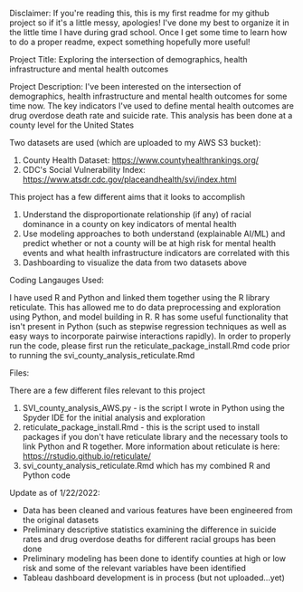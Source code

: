 Disclaimer: If you're reading this, this is my first readme for my github project so if it's a little messy, apologies! 
I've done my best to organize it in the little time I have during grad school. Once I get some time to learn how to do a proper readme,
expect something hopefully more useful! 

Project Title: 
Exploring the intersection of demographics, health infrastructure and mental health outcomes

Project Description:
I've been interested on the intersection of demographics, health infrastructure and mental health outcomes for some time now.  The key indicators I've used to define mental health outcomes are drug overdose death rate and suicide rate. This analysis has been done at a county level for the United States

Two datasets are used (which are uploaded to my AWS S3 bucket):
1. County Health Dataset: https://www.countyhealthrankings.org/
2. CDC's Social Vulnerability Index: https://www.atsdr.cdc.gov/placeandhealth/svi/index.html

This project has a few different aims that it looks to accomplish
1. Understand the disproportionate relationship (if any) of racial dominance in a county on key indicators of mental health
2. Use modeling approaches to both understand (explainable AI/ML) and predict whether or not a county will be at high risk for mental health events and what
health infrastructure indicators are correlated with this
3. Dashboarding to visualize the data from two datasets above

Coding Langauges Used:

I have used R and Python and linked them together using the R library reticulate. This has allowed me to do data preprocessing and exploration using Python, and model building in R. R has some useful functionality that isn't present in Python
(such as stepwise regression techniques as well as easy ways to incorporate pairwise interactions rapidly). In order to properly run the code, please first run the reticulate_package_install.Rmd code prior to running the svi_county_analysis_reticulate.Rmd

Files: 

There are a few different files relevant to this project
1. SVI_county_analysis_AWS.py - is the script I wrote in Python using the Spyder IDE for the initial analysis and exploration
2. reticulate_package_install.Rmd - this is the script used to install packages if you don't have reticulate library and the necessary tools to link Python and R together. More information about reticulate is here: https://rstudio.github.io/reticulate/
3. svi_county_analysis_reticulate.Rmd which has my combined R and Python code

Update as of 1/22/2022:
- Data has been cleaned and various features have been engineered from the original datasets
- Preliminary descriptive statistics examining the difference in suicide rates and drug overdose deaths for different racial groups has been done 
- Preliminary modeling has been done to identify counties at high or low risk and some of the relevant variables have been identified 
- Tableau dashboard development is in process (but not uploaded...yet)

